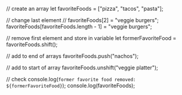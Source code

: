 // create an array
let favoriteFoods = ["pizza", "tacos", "pasta"];


// change last element
// favoriteFoods[2] = "veggie burgers";
favoriteFoods[favoriteFoods.length - 1] = "veggie burgers";

// remove first element and store in variable
let formerFavoriteFood = favoriteFoods.shift();

// add to end of arrays
favoriteFoods.push("nachos");

// add to start of array
favoriteFoods.unshift("veggie platter");




// check
console.log(`former favorite food removed: ${formerFavoriteFood}`);
console.log(favoriteFoods);